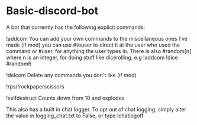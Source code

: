 # Basic-discord-bot
A bot that currently has the following explicit commands:

!addcom You can add your own commands to the miscellaneous ones I've made (if mod) you can use #touser to direct it at the user who used the command or #user, for anything the user types in. There is also #random[n] where n is an integer, for doing stuff like dicerolling. e.g !addcom !dice #random6

!delcom Delete any commands you don't like (if mod)

!rps/!rockpaperscissors

!selfdestruct Counts down from 10 and explodes 

This also has a built in chat logger. To opt out of chat logging, simply alter the value in logging_chat.txt to False, or type !chatlogoff
